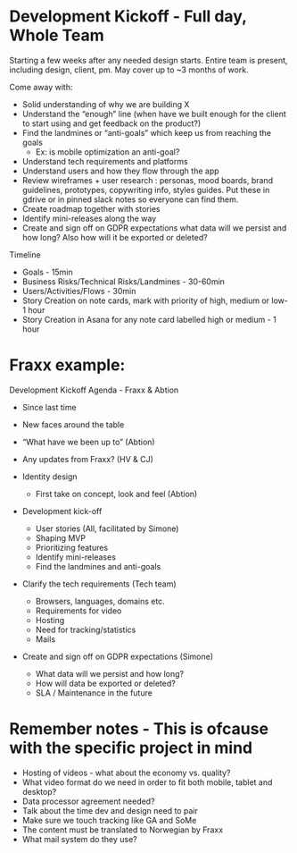# Development Kickoff - Full day, Whole Team

Starting a few weeks after any needed design starts. Entire team is present, including design, client, pm. May cover up to ~3 months of work.

Come away with:

- Solid understanding of why we are building X
- Understand the “enough” line (when have we built enough for the client to start using and get feedback on the product?)
- Find the landmines or “anti-goals” which keep us from reaching the goals
  - Ex: is mobile optimization an anti-goal?
- Understand tech requirements and platforms
- Understand users and how they flow through the app
- Review wireframes + user research : personas, mood boards, brand guidelines, prototypes, copywriting info, styles guides. Put these in gdrive or in pinned slack notes so everyone can find them.
- Create roadmap together with stories
- Identify mini-releases along the way
- Create and sign off on GDPR expectations
what data will we persist and how long? Also how will it be exported or deleted?

Timeline

- Goals - 15min
- Business Risks/Technical Risks/Landmines - 30-60min
- Users/Activities/Flows - 30min
- Story Creation on note cards, mark with priority of high, medium or low- 1 hour
- Story Creation in Asana for any note card labelled high or medium - 1 hour

# Fraxx example: 


Development Kickoff Agenda - Fraxx & Abtion 

- Since last time
- New faces around the table
- “What have we been up to” (Abtion)
- Any updates from Fraxx? (HV & CJ)

- Identity design
  - First take on concept, look and feel (Abtion)


- Development kick-off
  - User stories (All, facilitated by Simone)
  - Shaping MVP
  - Prioritizing features
  - Identify mini-releases
  - Find the landmines and anti-goals
- Clarify the tech requirements (Tech team)
  - Browsers, languages, domains etc.
  - Requirements for video
  - Hosting
  - Need for tracking/statistics
  - Mails


- Create and sign off on GDPR expectations (Simone)
  - What data will we persist and how long? 
  - How will data be exported or deleted?
  - SLA / Maintenance in the future 



 # Remember notes - This is ofcause with the specific project in mind
 
- Hosting of videos - what about the economy vs. quality?
- What video format do we need in order to fit both mobile, tablet and desktop?
- Data processor agreement needed?
- Talk about the time dev and design need to pair
- Make sure we touch tracking like GA and SoMe
- The content must be translated to Norwegian by Fraxx
- What mail system do they use?





